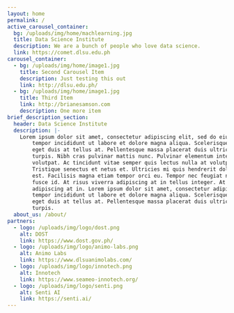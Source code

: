 ```yaml
---
layout: home
permalink: /
active_carousel_container:
  bg: /uploads/img/home/machlearning.jpg
  title: Data Science Institute
  description: We are a bunch of people who love data science.
  link: https://comet.dlsu.edu.ph
carousel_container:
  - bg: /uploads/img/home/image1.jpg
    title: Second Carousel Item
    description: Just testing this out
    link: http://dlsu.edu.ph/
  - bg: /uploads/img/home/image1.jpg
    title: Third Item
    link: http://brianesamson.com
    description: One more item
brief_description_section:
  header: Data Science Institute
  description: |-
    Lorem ipsum dolor sit amet, consectetur adipiscing elit, sed do eiusmod
        tempor incididunt ut labore et dolore magna aliqua. Scelerisque purus semper
        eget duis at tellus at. Pellentesque massa placerat duis ultricies lacus sed
        turpis. Nibh cras pulvinar mattis nunc. Pulvinar elementum integer enim neque
        volutpat. Ac tincidunt vitae semper quis lectus nulla at volutpat diam.
        Tristique senectus et netus et. Ultricies mi quis hendrerit dolor magna eget
        est. Facilisis magna etiam tempor orci eu. Tempor nec feugiat nisl pretium
        fusce id. At risus viverra adipiscing at in tellus integer. At risus viverra
        adipiscing at in. Lorem ipsum dolor sit amet, consectetur adipiscing elit, sed do eiusmod
        tempor incididunt ut labore et dolore magna aliqua. Scelerisque purus semper
        eget duis at tellus at. Pellentesque massa placerat duis ultricies lacus sed
        turpis.
  about_us: /about/
partners:
  - logo: /uploads/img/logo/dost.png
    alt: DOST
    link: https://www.dost.gov.ph/
  - logo: /uploads/img/logo/animo-labs.png
    alt: Animo Labs
    link: https://www.dlsuanimolabs.com/
  - logo: /uploads/img/logo/innotech.png
    alt: Innotech
    link: https://www.seameo-innotech.org/
  - logo: /uploads/img/logo/senti.png
    alt: Senti AI
    link: https://senti.ai/
---
```

